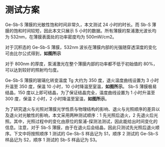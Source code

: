 # 测试方案

Ge-Sb-S 薄膜的光敏性饱和时间非常久，本文测试 24 小时的时长。而 Sb-S 薄膜的饱和时间较短，因此本文只展示 5 小时的数据。所有薄膜的泵浦激光波长均为 532nm，在薄膜表面处的功率密度均为 500mW/cm2。

对于沉积态的 Ge-Sb-S 薄膜，532nm 波长在薄膜内部的光强随穿透深度的变化可由比尔公式得到，**如图所示**

对于 800nm 的厚度，泵浦激光在整个薄膜内部的功率都不低于初始值的 80%，可以达到较好的照射均匀度。

Ge-Sb-S 薄膜的玻璃化转变温度 Tg 大约为 350 度，退火温度曲线设置为 3 小时升温至 350 度，保温 10 小时，10 小时降温至室温，**如图所示**。
Sb-S 薄膜极易结晶，150 度以上即可结晶，为了保证结晶完全，温度曲线设置为 1 小时升温至 300 度，保温 2 小时，2 小时降温至室温，**如图所示**。

为了研究退火与光照对薄膜光学性质与物理结构的影响、退火与光照顺序的差异以及退火对光敏性的影响，本文采用两种测试顺序：1 先光照后退火，2 先退火后光照。其中，光照过程中的变化由原位的泵浦-探测法测试，因此能给出时间变化的信息。注意，对于 Sb-S 薄膜，由于在退火后会结晶，因此只测试先光照后退火顺序。下文中将按照顺序 1 测试的 Ge-Sb-S 样品记为 S1，顺序 2 测试的 Ge-Sb-S 样品记为 S2，顺序 1 测试的 Sb-S 样品记为 S3。
